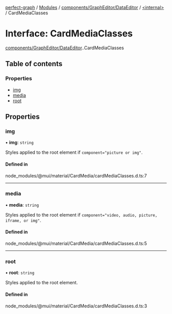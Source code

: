 [perfect-graph](../README.md) / [Modules](../modules.md) / [components/GraphEditor/DataEditor](../modules/components_GraphEditor_DataEditor.md) / [<internal\>](../modules/components_GraphEditor_DataEditor._internal_.md) / CardMediaClasses

# Interface: CardMediaClasses

[components/GraphEditor/DataEditor](../modules/components_GraphEditor_DataEditor.md).[<internal>](../modules/components_GraphEditor_DataEditor._internal_.md).CardMediaClasses

## Table of contents

### Properties

- [img](components_GraphEditor_DataEditor._internal_.CardMediaClasses.md#img)
- [media](components_GraphEditor_DataEditor._internal_.CardMediaClasses.md#media)
- [root](components_GraphEditor_DataEditor._internal_.CardMediaClasses.md#root)

## Properties

### img

• **img**: `string`

Styles applied to the root element if `component="picture or img"`.

#### Defined in

node_modules/@mui/material/CardMedia/cardMediaClasses.d.ts:7

___

### media

• **media**: `string`

Styles applied to the root element if `component="video, audio, picture, iframe, or img"`.

#### Defined in

node_modules/@mui/material/CardMedia/cardMediaClasses.d.ts:5

___

### root

• **root**: `string`

Styles applied to the root element.

#### Defined in

node_modules/@mui/material/CardMedia/cardMediaClasses.d.ts:3
